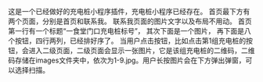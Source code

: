 这是一个已经做好的充电桩小程序插件，充电桩小程序已经存在。
首页最下方有两个页面，分别是首页和联系我。
联系我页面的图片文字以及布局不用动。
首页第一行有一个标题“一食堂门口充电桩标号”，
其次下面是一个图片，
再下面是八个按钮，四行两列，已经排好序了。
当用户点击按钮，比如点击第1组充电桩的按钮，会进入二级页面，二级页面会显示一张图片，它是该组充电桩的二维码，二维码存储在images文件夹中，依次为1-9.jpg。用户长按图片会在下方弹出弹窗，可以选择扫描。

